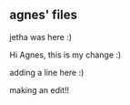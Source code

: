 ## agnes' files

jetha was here :)

Hi Agnes, this is my change :)

adding a line here :)


making an edit!!
